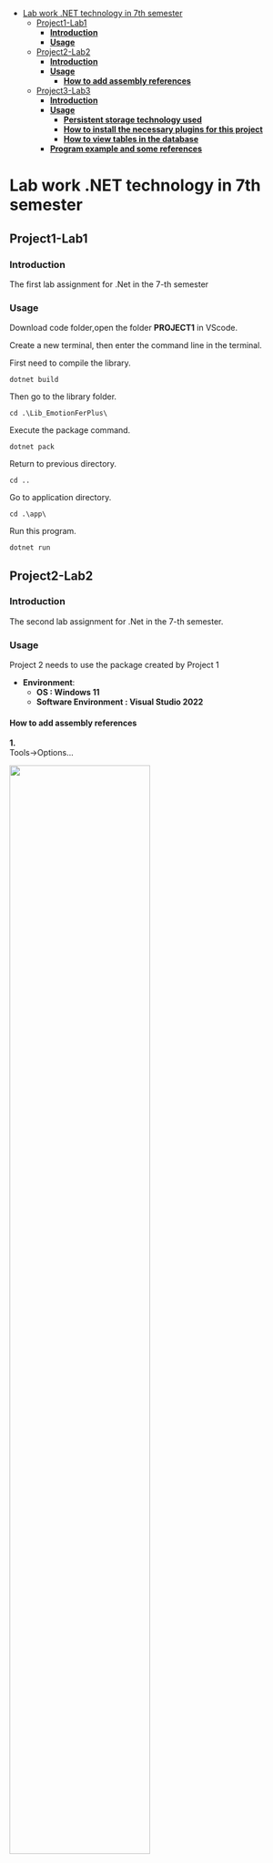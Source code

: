 - [Lab work .NET technology in 7th semester](#lab-work-net-technology-in-7th-semester)
  - [Project1-Lab1](#project1-lab1)
    - [**Introduction**](#introduction)
    - [**Usage**](#usage)
  - [Project2-Lab2](#project2-lab2)
    - [**Introduction**](#introduction-1)
    - [**Usage**](#usage-1)
      - [**How to add assembly references**](#how-to-add-assembly-references)
  - [Project3-Lab3](#project3-lab3)
    - [**Introduction**](#introduction-2)
    - [**Usage**](#usage-2)
      - [**Persistent storage technology used**](#persistent-storage-technology-used)
      - [**How to install the necessary plugins for this project**](#how-to-install-the-necessary-plugins-for-this-project)
      - [**How to view tables in the database**](#how-to-view-tables-in-the-database)
    - [**Program example and some references**](#program-example-and-some-references)
# Lab work .NET technology in 7th semester


##  Project1-Lab1 


 
### **Introduction**
The first lab assignment for .Net in the 7-th semester
### **Usage**
Download code folder,open the folder **PROJECT1** in VScode. 

Create a new terminal, then enter the command line in the terminal.  

First need to compile the library.
```shell
dotnet build
```
Then go to the library folder.
```shell 
cd .\Lib_EmotionFerPlus\
``` 
Execute the package command.
```shell
dotnet pack
```
Return to previous directory.
```shell
cd ..
```
Go to application directory.
```shell
cd .\app\
```
Run this program.
```shell 
dotnet run
```




## Project2-Lab2 


### **Introduction**
The second lab assignment for .Net in the 7-th semester.
### **Usage**
Project 2 needs to use the package created by Project 1  
* **Environment**:
    * **OS : Windows 11**
    * **Software Environment : Visual Studio 2022**  
#### **How to add assembly references**

    
**1.**  
 Tools->Options...  


<img src="https://raw.githubusercontent.com/YUAN-DL/Images/master/Images/lenovo20221020172518.png" height=70% width=70% >  
 

 

**2.**  
 NuGet Package Manager->Package Sources.  
 Click the plus sign to add a new assembly reference.  
 

<img src="https://raw.githubusercontent.com/YUAN-DL/Images/master/Images/lenovo20221020173040.png" height=70% width=70% >  




**3.**  
 Click the ellipsis(...).  
 Then need find the directory where the file with the suffix nupkg generated by the command line ```dotnet pack``` in lab1 is located.  


<img src="https://raw.githubusercontent.com/YUAN-DL/Images/master/Images/lenovo20221020173114.png" height=70% width=70% >  




**4.**  
 Usually this file is located in the directory ``` \lib\bin\Debug\ ``` .  
 

<img src="https://raw.githubusercontent.com/YUAN-DL/Images/master/Images/lenovo20221020173203.png" height=70% width=70% >  

 


**5.**    
Click the update button.  


<img src="https://raw.githubusercontent.com/YUAN-DL/Images/master/Images/lenovo20221020173238.png" height=70% width=70% >  



**6.**  
After updating the assembly source, we can open the nuget package manager to install the packages that need to be added for the current project.  


<img src="https://raw.githubusercontent.com/YUAN-DL/Images/master/Images/lenovo20221020173310.png" height=70% width=70% >  



**7.**  
Install.  


<img src="https://raw.githubusercontent.com/YUAN-DL/Images/master/Images/lenovo20221020173527.png" height=70% width=70% > 

## Project3-Lab3 
### **Introduction**
The third lab assignment for .Net in the 7-th semester.  

### **Usage**
Project-3 is a continuation of Project-2,added new functionality in project 3 to save the results of project 2 in permanent storage, and added some database operations in this project.
#### **Persistent storage technology used**
* Entity Framework Core  
  
#### **How to install the necessary plugins for this project**
* In Visual Studio  
  * Install the necessary plugins
    - **Tools > NuGet Package Manager > Package Manager Console**
      ```shell
      Install-Package Microsoft.EntityFrameworkCore.Sqlite 
      ```

      ```shell
      Install-Package Microsoft.EntityFrameworkCore.Design 
      ```

      ```shell
      Install-Package Microsoft.EntityFrameworkCore.Tools 
      ```
  * Create database  
    - **First, need to change the path to create the database in the datacontext.cs file to the local folder path**
        ```C#
        protected override void OnConfiguring(DbContextOptionsBuilder options)
        => options.UseSqlite($"Data Source=C:\\Users\\ydl74\\source\\repos\\Project3\\Project3\\ImageAnalysis.db");
        ```
    - **Then run the following commands in Package Manager Console (PMC)**
        ```shell
        Add-Migration InitialCreate
        ``` 

        ```shell
        Update-Database
        ```
    
####  **How to view tables in the database**
* In **Visual Studio Code**  
  * Install plugin **SQLite** (v0.14.1)   
###  **Program example and some references**  

 * **What is Normalization in DBMS (SQL)? 1NF, 2NF, 3NF Example**  
     https://www.guru99.com/database-normalization.html

 * **How to create a database**  
     https://learn.microsoft.com/ru-ru/ef/core/get-started/overview/first-app?tabs=visual-studio
     
 * **How to get the hash code of byte[] type data**   
     https://learn.microsoft.com/ru-ru/dotnet/api/system.object.gethashcode?view=net-6.0


 
